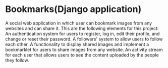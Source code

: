 # Bookmarks(Django application)
A social web application in which user can bookmark images from any websites and can share it.
This are the following elements for this project:
An authentication system for users to register, log in, edit their profile, and change or reset their password.
A followers' system to allow users to follow each other.
A functionality to display shared images and implement a bookmarklet for users to share images from any website.
An activity stream for each user that allows users to see the content uploaded by the people they follow.
